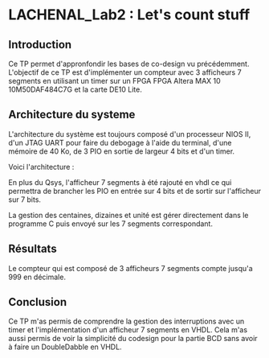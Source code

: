 # LACHENAL_Lab2 : Let's count stuff

## Introduction

Ce TP permet d'appronfondir les bases de co-design vu précédemment. L'objectif de ce TP est d'implémenter un compteur avec 3 afficheurs 7 segments en utilisant un timer sur un FPGA FPGA Altera MAX 10 10M50DAF484C7G et la carte DE10 Lite.

## Architecture du systeme

L'architecture du système est toujours composé d'un processeur NIOS II, d'un JTAG UART pour faire du debogage à l'aide du terminal, d'une mémoire de 40 Ko, de 3 PIO en sortie de largeur 4 bits et d'un timer.

Voici l'architecture : 

En plus du Qsys, l'afficheur 7 segments à été rajouté en vhdl ce qui permettra de brancher les PIO en entrée sur 4 bits et de sortir sur l'afficheur sur 7 bits.

La gestion des centaines, dizaines et unité est gérer directement dans le programme C puis envoyé sur les 7 segments correspondant.

## Résultats

Le compteur qui est composé de 3 afficheurs 7 segments compte jusqu'a 999 en décimale.

## Conclusion

Ce TP m'as permis de comprendre la gestion des interruptions avec un timer et l'implémentation d'un afficheur 7 segments en VHDL. 
Cela m'as aussi permis de voir la simplicité du codesign pour la partie BCD sans avoir à faire un DoubleDabble en VHDL.

